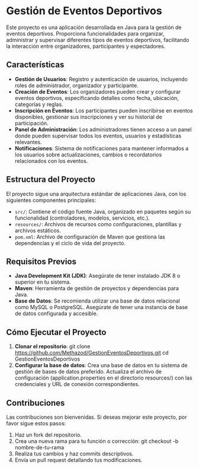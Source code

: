 # Gestión de Eventos Deportivos

Este proyecto es una aplicación desarrollada en Java para la gestión de eventos deportivos. Proporciona funcionalidades para organizar, administrar y supervisar diferentes tipos de eventos deportivos, facilitando la interacción entre organizadores, participantes y espectadores.

## Características

- **Gestión de Usuarios**: Registro y autenticación de usuarios, incluyendo roles de administrador, organizador y participante.
- **Creación de Eventos**: Los organizadores pueden crear y configurar eventos deportivos, especificando detalles como fecha, ubicación, categorías y reglas.
- **Inscripción en Eventos**: Los participantes pueden inscribirse en eventos disponibles, gestionar sus inscripciones y ver su historial de participación.
- **Panel de Administración**: Los administradores tienen acceso a un panel donde pueden supervisar todos los eventos, usuarios y estadísticas relevantes.
- **Notificaciones**: Sistema de notificaciones para mantener informados a los usuarios sobre actualizaciones, cambios o recordatorios relacionados con los eventos.

## Estructura del Proyecto

El proyecto sigue una arquitectura estándar de aplicaciones Java, con los siguientes componentes principales:

- `src/`: Contiene el código fuente Java, organizado en paquetes según su funcionalidad (controladores, modelos, servicios, etc.).
- `resources/`: Archivos de recursos como configuraciones, plantillas y archivos estáticos.
- `pom.xml`: Archivo de configuración de Maven que gestiona las dependencias y el ciclo de vida del proyecto.

## Requisitos Previos

- **Java Development Kit (JDK)**: Asegúrate de tener instalado JDK 8 o superior en tu sistema.
- **Maven**: Herramienta de gestión de proyectos y dependencias para Java.
- **Base de Datos**: Se recomienda utilizar una base de datos relacional como MySQL o PostgreSQL. Asegúrate de tener una instancia de base de datos configurada y accesible.

## Cómo Ejecutar el Proyecto

1. **Clonar el repositorio**:
   git clone https://github.com/Methazod/GestionEventosDeportivos.git
   cd GestionEventosDeportivos
2. **Configurar la base de datos**:
  Crea una base de datos en tu sistema de gestión de bases de datos preferido.
  Actualiza el archivo de configuración (application.properties en el directorio resources/) con las credenciales y URL de conexión correspondientes.

## Contribuciones
Las contribuciones son bienvenidas. Si deseas mejorar este proyecto, por favor sigue estos pasos:

1. Haz un fork del repositorio.
2. Crea una nueva rama para tu función o corrección:
  git checkout -b nombre-de-tu-rama
3. Realiza tus cambios y haz commits descriptivos.
4. Envía un pull request detallando tus modificaciones.
